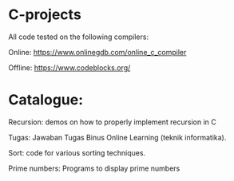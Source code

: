 # C-projects

All code tested on the following compilers:

   Online:
   https://www.onlinegdb.com/online_c_compiler
   
   Offline:
   https://www.codeblocks.org/
   
# Catalogue:

Recursion: demos on how to properly implement recursion in C

Tugas: Jawaban Tugas Binus Online Learning (teknik informatika).

Sort: code for various sorting techniques.

Prime numbers: Programs to display prime numbers
